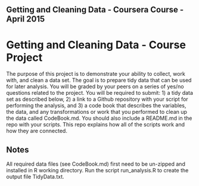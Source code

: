 ## Getting and Cleaning Data - Coursera Course - April 2015
# Getting and Cleaning Data - Course Project

The purpose of this project is to demonstrate your ability to collect, work with, and clean a data set. The goal is to prepare tidy data that can be used for later analysis. You will be graded by your peers on a series of yes/no questions related to the project. You will be required to submit: 1) a tidy data set as described below, 2) a link to a Github repository with your script for performing the analysis, and 3) a code book that describes the variables, the data, and any transformations or work that you performed to clean up the data called CodeBook.md. You should also include a README.md in the repo with your scripts. This repo explains how all of the scripts work and how they are connected. 

## Notes
All required data files (see CodeBook.md) first need to be un-zipped and installed in R working directory.
Run the script run_analysis.R to create the output file TidyData.txt.
